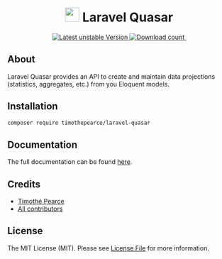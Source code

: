 <h1 align="center">
    <img src="https://timothepearce.github.io/laravel-quasar-docs/img/logo.svg" width="32px" height="32px" /> Laravel Quasar
</h1>

<p align="center">
<a href="https://packagist.org/packages/timothepearce/laravel-quasar">
    <img src="http://poser.pugx.org/timothepearce/laravel-quasar/v/unstable" alt="Latest unstable Version" />
</a>

<a href="https://packagist.org/packages/timothepearce/laravel-quasar">
    <img src="http://poser.pugx.org/timothepearce/laravel-quasar/downloads" alt="Download count" />
</a>

<a href="https://github.com/timothepearce/laravel-quasar/actions/workflows/run-tests.yml">
    <img src="https://github.com/timothepearce/laravel-quasar/actions/workflows/run-tests.yml/badge.svg" alt="">
</a> 
</p>

## About

Laravel Quasar provides an API to create and maintain data projections (statistics, aggregates, etc.) from you Eloquent models.

## Installation

```bash
composer require timothepearce/laravel-quasar
```

## Documentation

The full documentation can be found [here](https://timothepearce.github.io/laravel-quasar-docs).

## Credits

- [Timothé Pearce](https://github.com/timothepearce)
- [All contributors](https://github.com/timothepearce/laravel-quasar/contributors)

## License

The MIT License (MIT). Please see [License File](LICENSE.md) for more information.
